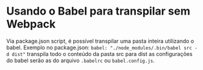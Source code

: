 # Usando o Babel para transpilar sem Webpack
Via package.json script, é possível transpilar uma pasta inteira utilizando o babel.
Exemplo no package.json:
`babel: "./node_modules/.bin/babel src -d dist"`
transpila todo o conteúdo da pasta src para dist as configurações do babel
serão as do arquivo `.babelrc` ou `babel.config.js`.
